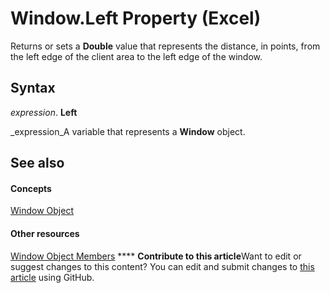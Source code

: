 
# Window.Left Property (Excel)

Returns or sets a  **Double** value that represents the distance, in points, from the left edge of the client area to the left edge of the window.


## Syntax

 _expression_. **Left**

 _expression_A variable that represents a  **Window** object.


## See also


#### Concepts


 [Window Object](8591b1ad-76f8-14e2-9120-406b65093f5a.md)
#### Other resources


 [Window Object Members](f11db427-24a4-041c-2fd5-03ce73ae6c16.md)
****   **Contribute to this article**Want to edit or suggest changes to this content? You can edit and submit changes to  [this article](https://github.com/jhershey00/VBA_Excel_Test/OpenXMLCon/articles/fc9bcd55-0cef-88a8-9af0-60836bcdf5e7.md) using GitHub.

